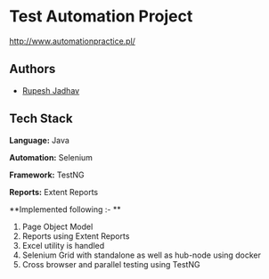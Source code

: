 
# Test Automation Project

http://www.automationpractice.pl/


## Authors

- [Rupesh Jadhav](https://www.github.com/rupeshpjadhav)


## Tech Stack

**Language:** Java

**Automation:** Selenium

**Framework:** TestNG

**Reports:** Extent Reports

**Implemented following :- **
1. Page Object Model
2. Reports using Extent Reports
3. Excel utility is handled
4. Selenium Grid with standalone as well as hub-node using docker
5. Cross browser and parallel testing using TestNG
   



